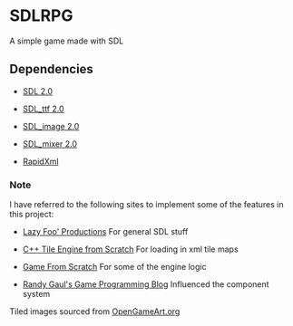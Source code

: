 # SDLRPG
A simple game made with SDL

## Dependencies
* [SDL 2.0](https://www.libsdl.org/download-2.0.php)

* [SDL_ttf 2.0](https://www.libsdl.org/projects/SDL_ttf/)

* [SDL_image 2.0](https://www.libsdl.org/projects/SDL_image/)

* [SDL_mixer 2.0](https://www.libsdl.org/projects/SDL_mixer/)

* [RapidXml](http://rapidxml.sourceforge.net/)

### Note
I have referred to the following sites to implement some of the features in this project:

* [Lazy Foo' Productions](http://lazyfoo.net/tutorials/SDL/index.php) For general SDL stuff

* [C++ Tile Engine from Scratch](http://www.dreamincode.net/forums/topic/230524-c-tile-engine-from-scratch-part-1/) For loading in xml tile maps

* [Game From Scratch](http://www.gamefromscratch.com/page/Game-From-Scratch-CPP-Edition.aspx) For some of the engine logic

* [Randy Gaul's Game Programming Blog](http://www.randygaul.net/2013/05/20/component-based-engine-design/) Influenced the component system

Tiled images sourced from [OpenGameArt.org](http://opengameart.org/)

